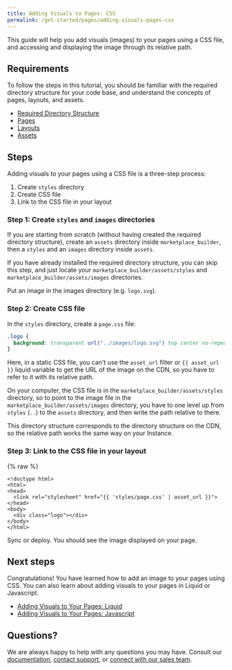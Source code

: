 ```yaml
---
title: Adding Visuals to Pages: CSS
permalink: /get-started/pages/adding-visuals-pages-css
---
```


This guide will help you add visuals (images) to your pages using a CSS file, and accessing and displaying the image through its relative path.

## Requirements

To follow the steps in this tutorial, you should be familiar with the required directory structure for your code base, and understand the concepts of pages, layouts, and assets.

* [Required Directory Structure]()
* [Pages]()
* [Layouts]()
* [Assets]()

## Steps

Adding visuals to your pages using a CSS file is a three-step process:

1.  Create `styles` directory
2.  Create CSS file
3.  Link to the CSS file in your layout

### Step 1: Create `styles` and `images` directories

If you are starting from scratch (without having created the required directory structure), create an `assets` directory inside `marketplace_builder`, then a `styles` and an `images` directory inside `assets`.

If you have already installed the required directory structure, you can skip this step, and just locate your `marketplace_builder/assets/styles` and `marketplace_builder/assets/images` directories.

Put an image in the images directory (e.g. `logo.svg`).

### Step 2: Create CSS file

In the `styles` directory, create a `page.css` file:

```css
.logo {
  background: transparent url("../images/logo.svg") top center no-repeat;
}
```

Here, in a static CSS file, you can't use the `asset_url` filter or `{{ asset_url }}` liquid variable to get the URL of the image on the CDN, so you have to refer to it with its relative path.

On your computer, the CSS file is in the `marketplace_builder/assets/styles` directory, so to point to the image file in the `marketplace_builder/assets/images` directory, you have to one level up from `styles` (`..`) to the `assets` directory, and then write the path relative to there.

This directory structure corresponds to the directory structure on the CDN, so the relative path works the same way on your Instance.

### Step 3: Link to the CSS file in your layout

{% raw %}

```liquid
<!doctype html>
<html>
<head>
  <link rel="stylesheet" href="{{ 'styles/page.css' | asset_url }}">
</head>
<body>
  <div class="logo"></div>
</body>
</html>
```

Sync or deploy. You should see the image displayed on your page.

## Next steps

Congratulations! You have learned how to add an image to your pages using CSS. You can also learn about adding visuals to your pages in Liquid or Javascript.

* [Adding Visuals to Your Pages: Liquid]()
* [Adding Visuals to Your Pages: Javascript]()

## Questions?

We are always happy to help with any questions you may have. Consult our [documentation](), [contact support](), or [connect with our sales team]().
